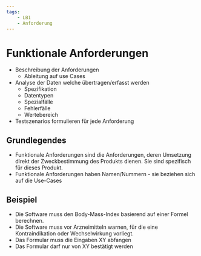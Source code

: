 ```yaml
---
tags:
    - LB1
    - Anforderung
---
```


# Funktionale Anforderungen

-   Beschreibung der Anforderungen
    -   Ableitung auf use Cases
-   Analyse der Daten welche übertragen/erfasst werden
    -   Spezifikation
    -   Datentypen
    -   Spezialfälle
    -   Fehlerfälle
    -   Wertebereich
-   Testszenarios formulieren für jede Anforderung

## Grundlegendes

-   Funktionale Anforderungen sind die Anforderungen, deren Umsetzung direkt der Zweckbestimmung
    des Produkts dienen. Sie sind spezifisch für dieses Produkt.
-   Funktionale Anforderungen haben Namen/Nummern - sie beziehen sich auf die Use-Cases

## Beispiel

-   Die Software muss den Body-Mass-Index basierend auf einer Formel berechnen.
-   Die Software muss vor Arzneimitteln warnen, für die eine Kontraindikation oder Wechselwirkung vorliegt.
-   Das Formular muss die Eingaben XY abfangen
-   Das Formular darf nur von XY bestätigt werden
